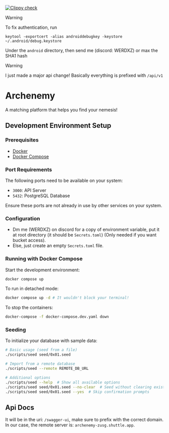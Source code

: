 [![Clippy check](https://github.com/ChicoState/archenemy/actions/workflows/ci.yml/badge.svg)](https://github.com/ChicoState/archenemy/actions/workflows/ci.yml)


> [!WARNING]
> To fix authentication, run 
>
> `keytool -exportcert -alias androiddebugkey -keystore ~/.android/debug.keystore`
>
> Under the `android` directory, then send me (discord: WERDXZ) or max the SHA1 hash

> [!WARNING]
> I just made a major api change!
> Basically everything is prefixed with `/api/v1`
>

# Archenemy 

A matching platform that helps you find your nemesis!

## Development Environment Setup

### Prerequisites

- [Docker](https://docs.docker.com/get-docker/)
- [Docker Compose](https://docs.docker.com/compose/install/)

### Port Requirements

The following ports need to be available on your system:

- `3000`: API Server
- `5432`: PostgreSQL Database

Ensure these ports are not already in use by other services on your system.

### Configuration

- Dm me (WERDXZ) on discord for a copy of environment variable, put it at root directory (it should be `Secrets.toml`) (Only needed if you want bucket access).
- Else, just create an empty `Secrets.toml` file.


### Running with Docker Compose

Start the development environment:

```bash
docker compose up
```

To run in detached mode:

```bash
docker compose up -d # It wouldn't block your terminal!
```

To stop the containers:

```bash
docker-compose -f docker-compose.dev.yaml down
```

### Seeding

To initialize your database with sample data:

```bash
# Basic usage (seed from a file)
./scripts/seed seed/0x01.seed

# Import from a remote database
./scripts/seed --remote REMOTE_DB_URL

# Additional options
./scripts/seed --help  # Show all available options
./scripts/seed seed/0x01.seed --no-clear  # Seed without clearing existing data
./scripts/seed seed/0x01.seed --yes  # Skip confirmation prompts
```

## Api Docs

It will be in the uri: `/swagger-ui`, make sure to prefix with the correct domain. In our case, the remote server is: `archenemy-zusg.shuttle.app`.
